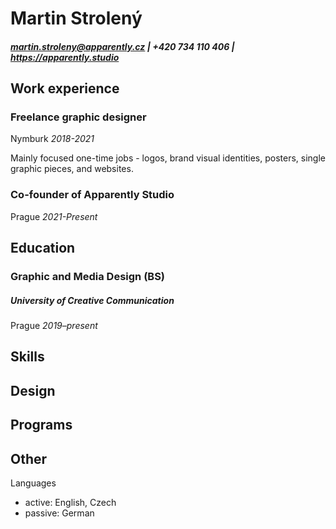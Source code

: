 # Martin Strolený
##### martin.stroleny@apparently.cz | +420 734 110 406 | https://apparently.studio

## Work experience

### Freelance graphic designer
Nymburk *2018-2021*

Mainly focused one-time jobs - logos, brand visual identities, posters, single graphic pieces, and websites.

### Co-founder of Apparently Studio
Prague *2021-Present*





## Education
### Graphic and Media Design (BS)
##### University of Creative Communication
Prague *2019–present*

## Skills
Design
- 

Programs
- 

Other
- 

Languages
- active: English, Czech
- passive: German
